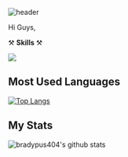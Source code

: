 ![header](https://capsule-render.vercel.app/api?type=transparent&color=auto&height=150&section=header&text=Hi%20I\'m%20foliv0ra&fontColor=8904B1&desc=Let\'s%20analyze%20Malware%20together\!&descAlign=60&descAlignY=90)

Hi Guys, 

⚒   **Skills**   ⚒

<img src="https://img.shields.io/badge/Python-3766AB?style=flat-square&logo=Python&logoColor=white"/></a>

Most Used Languages
------
[![Top Langs](https://github-readme-stats.vercel.app/api/top-langs/?username=bradypus404&layout=compact)](https://github.com/bradypus404/github-readme-stats)


My Stats
------
![bradypus404's github stats](https://github-readme-stats.vercel.app/api?username=bradypus404&show_icons=true&theme=radical)
